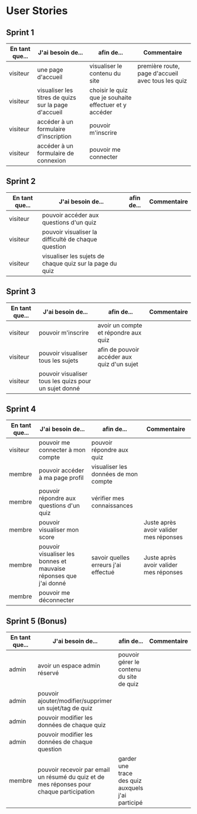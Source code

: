# User Stories

## Sprint 1

| En tant que... | J'ai besoin de... | afin de... | Commentaire |
|--|--|--|--|
| visiteur | une page d'accueil | visualiser le contenu du site | première route, page d'accueil avec tous les quiz |
| visiteur | visualiser les titres de quizs sur la page d'accueil | choisir le quiz que je souhaite effectuer et y accéder |  |
| visiteur | accéder à un formulaire d'inscription | pouvoir m'inscrire |  |
| visiteur | accéder à un formulaire de connexion | pouvoir me connecter |  |

## Sprint 2

| En tant que... | J'ai besoin de... | afin de... | Commentaire |
|--|--|--|--|
| visiteur | pouvoir accéder aux questions d'un quiz |  |  |
| visiteur | pouvoir visualiser la difficulté de chaque question |  |  |
| visiteur | visualiser les sujets de chaque quiz sur la page du quiz |  |  |

## Sprint 3

| En tant que... | J'ai besoin de... | afin de... | Commentaire |
|--|--|--|--|
| visiteur | pouvoir m'inscrire | avoir un compte et répondre aux quiz |  |
| visiteur | pouvoir visualiser tous les sujets | afin de pouvoir accéder aux quiz d'un sujet |  |
| visiteur | pouvoir visualiser tous les quizs pour un sujet donné |  |  |

## Sprint 4

| En tant que... | J'ai besoin de... | afin de... | Commentaire |
|--|--|--|--|
| visiteur | pouvoir me connecter à mon compte | pouvoir répondre aux quiz |  |
| membre | pouvoir accéder à ma page profil | visualiser les données de mon compte |  |
| membre | pouvoir répondre aux questions d'un quiz | vérifier mes connaissances |  |
| membre | pouvoir visualiser mon score |  | Juste après avoir valider mes réponses |
| membre | pouvoir visualiser les bonnes et mauvaise réponses que j'ai donné | savoir quelles erreurs j'ai effectué | Juste après avoir valider mes réponses |
| membre | pouvoir me déconnecter |  |  |

## Sprint 5 (Bonus)

| En tant que... | J'ai besoin de... | afin de... | Commentaire |
|--|--|--|--|
| admin | avoir un espace admin réservé | pouvoir gérer le contenu du site de quiz |  |
| admin | pouvoir ajouter/modifier/supprimer un sujet/tag de quiz |  |  |
| admin | pouvoir modifier les données de chaque quiz |  |  |
| admin | pouvoir modifier les données de chaque question |  |  |
| membre | pouvoir recevoir par email un résumé du quiz et de mes réponses pour chaque participation | garder une trace des quiz auxquels j'ai participé |  |